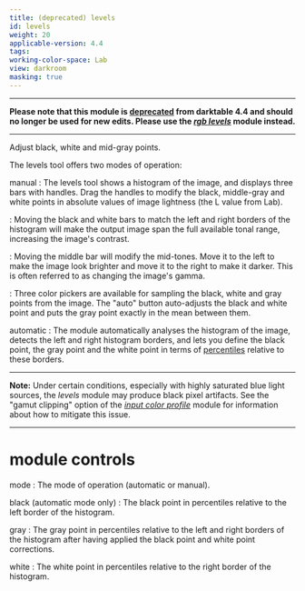 ```yaml
---
title: (deprecated) levels
id: levels
weight: 20
applicable-version: 4.4
tags: 
working-color-space: Lab
view: darkroom
masking: true
---
```


---

**Please note that this module is [deprecated](../../darkroom/processing-modules/deprecated.md) from darktable 4.4 and should no longer be used for new edits. Please use the [_rgb levels_](./rgb-levels.md) module instead.**

---

Adjust black, white and mid-gray points.

The levels tool offers two modes of operation:

manual
: The levels tool shows a histogram of the image, and displays three bars with handles. Drag the handles to modify the black, middle-gray and white points in absolute values of image lightness (the L value from Lab).

: Moving the black and white bars to match the left and right borders of the histogram will make the output image span the full available tonal range, increasing the image's contrast. 

: Moving the middle bar will modify the mid-tones. Move it to the left to make the image look brighter and move it to the right to make it darker. This is often referred to as changing the image's gamma.

: Three color pickers are available for sampling the black, white and gray points from the image. The "auto" button auto-adjusts the black and white point and puts the gray point exactly in the mean between them.

automatic
: The module automatically analyses the histogram of the image, detects the left and right histogram borders, and lets you define the black point, the gray point and the white point in terms of [percentiles](http://en.wikipedia.org/wiki/Percentile) relative to these borders.

---

**Note:** Under certain conditions, especially with highly saturated blue light sources, the _levels_ module may produce black pixel artifacts. See the "gamut clipping" option of the [_input color profile_](./input-color-profile.md) module for information about how to mitigate this issue.

---

# module controls

mode
: The mode of operation (automatic or manual).

black (automatic mode only)
: The black point in percentiles relative to the left border of the histogram.

gray
: The gray point in percentiles relative to the left and right borders of the histogram after having applied the black point and white point corrections.

white
: The white point in percentiles relative to the right border of the histogram.
